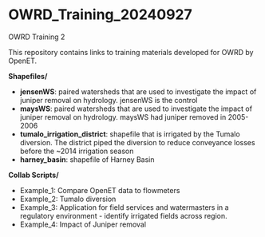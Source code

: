 # OWRD_Training_20240927
 OWRD Training 2 

This repository contains links to training materials developed for OWRD by OpenET.

**Shapefiles/**

* **jensenWS**: paired watersheds that are used to investigate the impact of juniper removal on hydrology. jensenWS is the control 
* **maysWS**: paired watersheds that are used to investigate the impact of juniper removal on hydrology. maysWS had juniper removed in 2005-2006
* **tumalo_irrigation_district**: shapefile that is irrigated by the Tumalo diversion. The district piped the diversion to reduce conveyance losses before the ~2014 irrigation season
* **harney_basin**: shapefile of Harney Basin

**Collab Scripts/**

* Example_1: Compare OpenET data to flowmeters
* Example_2: Tumalo diversion
* Example_3: Application for field services and watermasters in a regulatory environment - identify irrigated fields across region. 
* Example_4: Impact of Juniper removal
